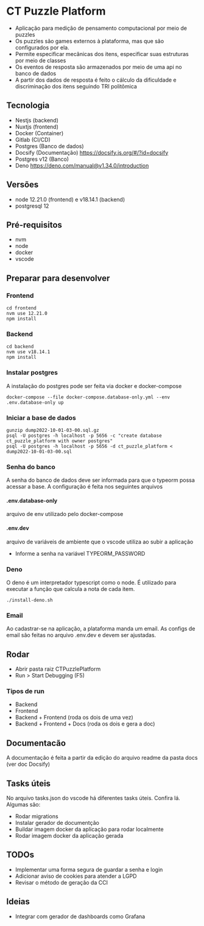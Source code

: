 # CT Puzzle Platform
- Aplicação para medição de pensamento computacional por meio de puzzles
- Os puzzles são games externos à plataforma, mas que são configurados por ela.
- Permite especificar mecânicas dos itens, especificar suas estruturas por meio de classes
- Os eventos de resposta são armazenados por meio de uma api no banco de dados
- A partir dos dados de resposta é feito o cálculo da dificuldade e discriminação dos itens seguindo TRI politômica

## Tecnologia
- Nestjs (backend)
- Nuxtjs (frontend)
- Docker (Container)
- Gitlab (CI/CD)
- Postgres (Banco de dados)
- Docsify (Documentação) https://docsify.js.org/#/?id=docsify
- Postgres v12 (Banco)
- Deno https://deno.com/manual@v1.34.0/introduction

## Versões
- node 12.21.0 (frontend) e v18.14.1 (backend)
- postgresql 12

## Pré-requisitos
- nvm
- node
- docker
- vscode

## Preparar para desenvolver

### Frontend
```
cd frontend
nvm use 12.21.0
npm install
```

### Backend
```
cd backend
nvm use v18.14.1
npm install
```

### Instalar postgres
A instalação do postgres pode ser feita via docker e docker-compose
```
docker-compose --file docker-compose.database-only.yml --env .env.database-only up
```

### Iniciar a base de dados
```
gunzip dump2022-10-01-03-00.sql.gz
psql -U postgres -h localhost -p 5656 -c "create database ct_puzzle_platform with owner postgres"
psql -U postgres -h localhost -p 5656 -d ct_puzzle_platform < dump2022-10-01-03-00.sql
```

### Senha do banco
A senha do banco de dados deve ser informada para que o typeorm possa acessar a base.
A configuração é feita nos seguintes arquivos
#### .env.database-only
arquivo de env utilizado pelo docker-compose
#### .env.dev 
arquivo de variáveis de ambiente que o vscode utiliza ao subir a aplicação
- Informe a senha na variável TYPEORM_PASSWORD

### Deno
O deno é um interpretador typescript como o node. 
É utilizado para executar a função que calcula a nota de cada item.
```
./install-deno.sh
```

### Email
Ao cadastrar-se na aplicação, a plataforma manda um email.
As configs de email são feitas no arquivo .env.dev e devem ser ajustadas.


## Rodar
- Abrir pasta raiz CTPuzzlePlatform
- Run > Start Debugging (F5)

### Tipos de run
- Backend
- Frontend
- Backend + Frontend (roda os dois de uma vez)
- Backend + Frontend + Docs (roda os dois e gera a doc)

## Documentacão
A documentação é feita a partir da edição do arquivo readme da pasta docs (ver doc Docsify)

## Tasks úteis
No arquivo tasks.json do vscode há diferentes tasks úteis. Confira lá. Algumas são:
- Rodar migrations
- Instalar gerador de documentção
- Buildar imagem docker da aplicação para rodar localmente
- Rodar imagem docker da aplicação gerada

## TODOs
- Implementar uma forma segura de guardar a senha e login
- Adicionar aviso de cookies para atender a LGPD
- Revisar o método de geração da CCI

## Ideias
- Integrar com gerador de dashboards como Grafana